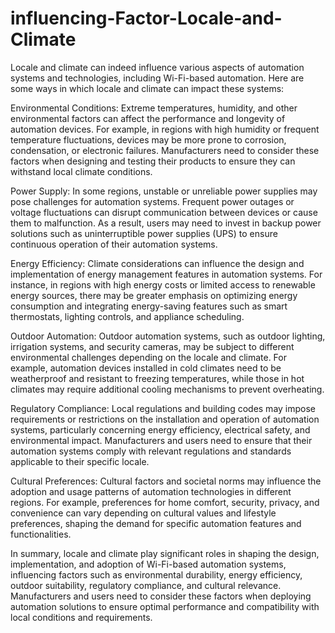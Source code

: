 # influencing-Factor-Locale-and-Climate
Locale and climate can indeed influence various aspects of automation systems and technologies, including Wi-Fi-based automation. Here are some ways in which locale and climate can impact these systems:

Environmental Conditions: Extreme temperatures, humidity, and other environmental factors can affect the performance and longevity of automation devices. For example, in regions with high humidity or frequent temperature fluctuations, devices may be more prone to corrosion, condensation, or electronic failures. Manufacturers need to consider these factors when designing and testing their products to ensure they can withstand local climate conditions.

Power Supply: In some regions, unstable or unreliable power supplies may pose challenges for automation systems. Frequent power outages or voltage fluctuations can disrupt communication between devices or cause them to malfunction. As a result, users may need to invest in backup power solutions such as uninterruptible power supplies (UPS) to ensure continuous operation of their automation systems.

Energy Efficiency: Climate considerations can influence the design and implementation of energy management features in automation systems. For instance, in regions with high energy costs or limited access to renewable energy sources, there may be greater emphasis on optimizing energy consumption and integrating energy-saving features such as smart thermostats, lighting controls, and appliance scheduling.

Outdoor Automation: Outdoor automation systems, such as outdoor lighting, irrigation systems, and security cameras, may be subject to different environmental challenges depending on the locale and climate. For example, automation devices installed in cold climates need to be weatherproof and resistant to freezing temperatures, while those in hot climates may require additional cooling mechanisms to prevent overheating.

Regulatory Compliance: Local regulations and building codes may impose requirements or restrictions on the installation and operation of automation systems, particularly concerning energy efficiency, electrical safety, and environmental impact. Manufacturers and users need to ensure that their automation systems comply with relevant regulations and standards applicable to their specific locale.

Cultural Preferences: Cultural factors and societal norms may influence the adoption and usage patterns of automation technologies in different regions. For example, preferences for home comfort, security, privacy, and convenience can vary depending on cultural values and lifestyle preferences, shaping the demand for specific automation features and functionalities.

In summary, locale and climate play significant roles in shaping the design, implementation, and adoption of Wi-Fi-based automation systems, influencing factors such as environmental durability, energy efficiency, outdoor suitability, regulatory compliance, and cultural relevance. Manufacturers and users need to consider these factors when deploying automation solutions to ensure optimal performance and compatibility with local conditions and requirements.
